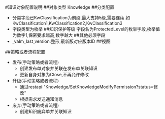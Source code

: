 #知识对象配置说明
##对象类型
Knowledge
##分类配置
* 分类字段已KwClassification为前缀,最大支持5级,需要连续.如KwClassification1,KwClassification2,KwClassification3
* 字段类型为枚举
##知识保护等级
字段名为ProtectedLevel的枚举字段,枚举值为数字1,保密要求越高,数字越大
##其他必须字段
* _valm_last_version:整形,最新版对应版本ID
##视图

##策略或者流程配置
* 发布(手动策略或者流程)
  * 创建发布单对象并关联在发布单关联知识
  * 更新自身对象为Close,不再允许修改
* 升级(手动策略或者流程)
  * 通过restapi "Knowledge/SetKnowledgeModifyPermission?status=修改"
  * 根据需求发送通知消息
* 废弃(手动策略或者流程)
  * 创建知识废弃单并关联知识

